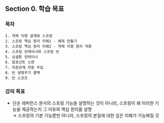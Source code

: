 ## Section 0. 학습 목표

### 목차
```
1. 객체 지향 설계와 스프링
2. 스프링 핵심 원리 이해1 - 예제 만들기
3. 스프링 핵심 원리 이해2 - 객체 지향 원리 적용
4. 스프링 컨테이너와 스프링 빈
5. 싱글톤 컨테이너
6. 컴포넌트 스캔
7. 의존관계 자동 주입
8. 빈 생명주기 콜백
9. 빈 스코프
```

### 강의 목표
- 단순 레퍼런스 문서의 스프링 기능을 설명하는 것이 아니라, 스프링이 왜 이러한 기능을 제공하는지 그 이유와 핵심 원리를 설명 <br>
→ 스프링의 기본 기능뿐만 아니라, 스프링의 본질에 대한 깊은 이해가 가능해질 것

